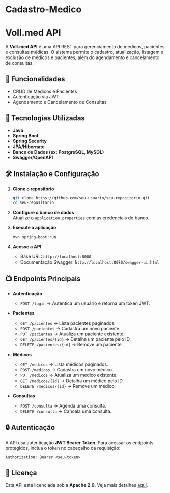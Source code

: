 # Cadastro-Medico

# Voll.med API

A **Voll.med API** é uma API REST para gerenciamento de médicos, pacientes e consultas médicas. O sistema permite o cadastro, atualização, listagem e exclusão de médicos e pacientes, além do agendamento e cancelamento de consultas.

## 📌 Funcionalidades

- CRUD de Médicos e Pacientes
- Autenticação via JWT
- Agendamento e Cancelamento de Consultas

## 🚀 Tecnologias Utilizadas

- **Java**
- **Spring Boot**
- **Spring Security**
- **JPA/Hibernate**
- **Banco de Dados (ex: PostgreSQL, MySQL)**
- **Swagger/OpenAPI**

## 🛠 Instalação e Configuração

1. **Clone o repositório**  
   ```sh
   git clone https://github.com/seu-usuario/seu-repositorio.git
   cd seu-repositorio
   ```
2. **Configure o banco de dados**  
   Atualize o `application.properties` com as credenciais do banco.

3. **Execute a aplicação**  
   ```sh
   mvn spring-boot:run
   ```
4. **Acesse a API**  
   - Base URL: `http://localhost:8080`
   - Documentação Swagger: `http://localhost:8080/swagger-ui.html`

## 📺 Endpoints Principais

- **Autenticação**  
  - `POST /login` → Autentica um usuário e retorna um token JWT.

- **Pacientes**  
  - `GET /pacientes` → Lista pacientes paginados.  
  - `POST /pacientes` → Cadastra um novo paciente.  
  - `PUT /pacientes` → Atualiza um paciente existente.  
  - `GET /pacientes/{id}` → Detalha um paciente pelo ID.  
  - `DELETE /pacientes/{id}` → Remove um paciente.

- **Médicos**  
  - `GET /medicos` → Lista médicos paginados.  
  - `POST /medicos` → Cadastra um novo médico.  
  - `PUT /medicos` → Atualiza um médico existente.  
  - `GET /medicos/{id}` → Detalha um médico pelo ID.  
  - `DELETE /medicos/{id}` → Remove um médico.

- **Consultas**  
  - `POST /consulta` → Agenda uma consulta.  
  - `DELETE /consulta` → Cancela uma consulta.

## 🔒 Autenticação

A API usa autenticação **JWT Bearer Token**. Para acessar os endpoints protegidos, inclua o token no cabeçalho da requisição:

```
Authorization: Bearer <seu-token>
```

## 📝 Licença

Esta API está licenciada sob a **Apache 2.0**. Veja mais detalhes [aqui](http://voll.med/api/licenca).

